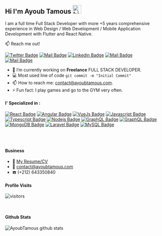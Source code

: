 ## Hi I'm Ayoub Tamous <img src="https://user-images.githubusercontent.com/1303154/88677602-1635ba80-d120-11ea-84d8-d263ba5fc3c0.gif" width="28px" alt="hi">

I am a full time Full Stack Developer with more +5 years comprehensive experience in Web Design / Web Development / Mobile Application Development with Flutter and React Native.

:mailbox: Reach me out!

[![Twitter Badge](https://img.shields.io/badge/-@AyoubTamous-1ca0f1?style=flat&labelColor=1ca0f1&logo=twitter&logoColor=white&link=https://twitter.com/AyoubTamous)](https://twitter.com/AyoubTamous) [![Mail Badge](https://img.shields.io/badge/-Codev-e74c3c?style=flat&labelColor=e74c3c&logo=youtube&logoColor=white)](https://youtube.com/codev) [![Linkedin Badge](https://img.shields.io/badge/-Ayoub_Tamous-0e76a8?style=flat&labelColor=0e76a8&logo=linkedin&logoColor=white)](https://www.linkedin.com/in/ayoub-tamous-879aab153/) [![Mail Badge](https://img.shields.io/badge/-@ayoubtamouss.js-e84393?style=flat&labelColor=e84393&logo=instagram&logoColor=white)](https://www.instagram.com/ayoubtamouss.js/) [![Mail Badge](https://img.shields.io/badge/-AyoubTamous-c0392b?style=flat&labelColor=c0392b&logo=gmail&logoColor=white)](mailto:contact@ayoubtamous.com)

<!-- TODO: Add last video link -->

- 🔭 I’m currently working on **Freelance** FULL STACK DEVELOPER.
- :computer: Most used line of code `git commit -m "Initial Commit"`
- 📫 How to reach me: contact@ayoubtamous.com.
- ⚡ Fun fact: I play games and go to the GYM very often.

#### I' Specialized in :

<!-- TODO: Make technologies links takes you to repositories -->


[![React Badge](https://img.shields.io/badge/-React-61DBFB?style=for-the-badge&labelColor=black&logo=react&logoColor=61DBFB)](#) [![Angular Badge](https://img.shields.io/badge/-Angular-red?style=for-the-badge&labelColor=black&logo=angular&logoColor=red)](#) [![VueJs Badge](https://img.shields.io/badge/-Vuejs-41B883?style=for-the-badge&labelColor=black&logo=Vue.js&logoColor=41B883)](#) [![Javascript Badge](https://img.shields.io/badge/-Javascript-F0DB4F?style=for-the-badge&labelColor=black&logo=javascript&logoColor=F0DB4F)](#) [![Typescript Badge](https://img.shields.io/badge/-Typescript-007acc?style=for-the-badge&labelColor=black&logo=typescript&logoColor=007acc)](#) [![Nodejs Badge](https://img.shields.io/badge/-Nodejs-3C873A?style=for-the-badge&labelColor=black&logo=node.js&logoColor=3C873A)](#) [![GraphQL Badge](https://img.shields.io/badge/-GraphQl-e535ab?style=for-the-badge&labelColor=black&logo=node.js&logoColor=e535ab)](#) [![GraphQL Badge](https://img.shields.io/badge/-Firebase-FFA611?style=for-the-badge&labelColor=black&logo=firebase&logoColor=FFA611b)](#) [![MongoDB Badge](https://img.shields.io/badge/-Mongodb-4DB33D?style=for-the-badge&labelColor=black&logo=mongodb&logoColor=4DB33D)](#) [![Laravel Badge](https://img.shields.io/badge/-Laravel-F05340?style=for-the-badge&labelColor=black&logo=laravel&logoColor=F05340)](#) [![MySQL Badge](https://img.shields.io/badge/-Mysql-00758F?style=for-the-badge&labelColor=black&logo=mysql&logoColor=00758F)](#)




<br />
<br />

#### Business
- :paperclip: [My Resume/CV](#)
- :email: contact@ayoubtamous.com
- :phone: (+212) 643350840

#### Profile Visits 

![visitors](https://visitor-badge.glitch.me/badge?page_id=ipenywis.ipenywis)

<br >

#### Github Stats

![AyoubTamous github stats](https://github-readme-stats.vercel.app/api?username=ayoubtamous&count_private=true&theme=tokyonight&hide=contribs,prs)

